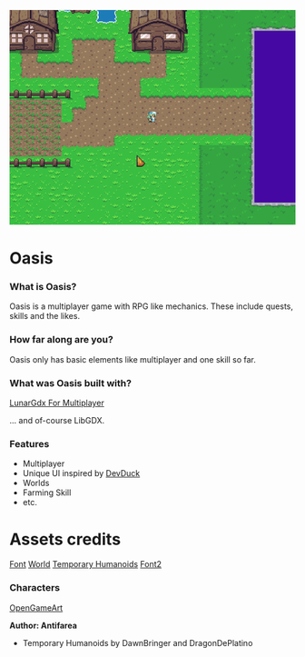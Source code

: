 ![demo](demo2.gif)

# Oasis

### What is Oasis?

Oasis is a multiplayer game with RPG like mechanics. These include quests, skills and the likes.

### How far along are you?

Oasis only has basic elements like multiplayer and one skill so far.

### What was Oasis built with?

[LunarGdx For Multiplayer](https://github.com/Vrekt/LunarGdx)

... and of-course LibGDX.

### Features

- Multiplayer
- Unique UI inspired by [DevDuck](https://www.youtube.com/devduck)
- Worlds
- Farming Skill
- etc.

# Assets credits

[Font](https://opengameart.org/content/pixel-fonts-by-pix3m)
[World](https://opengameart.org/content/zelda-like-tilesets-and-sprites)
[Temporary Humanoids](https://opengameart.org/content/dawnlike-16x16-universal-rogue-like-tileset-v181)
[Font2](https://opengameart.org/content/pixel-block-font)

### Characters
[OpenGameArt](https://opengameart.org/content/antifareas-rpg-sprite-set-1-enlarged-w-transparent-background-fixed)

**Author: Antifarea**

- Temporary Humanoids by DawnBringer and DragonDePlatino
